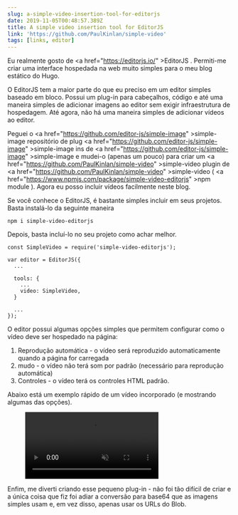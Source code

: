 ```yaml
---
slug: a-simple-video-insertion-tool-for-editorjs
date: 2019-11-05T00:48:57.389Z
title: A simple video insertion tool for EditorJS
link: 'https://github.com/PaulKinlan/simple-video'
tags: [links, editor]
---
```


Eu realmente gosto de <a <span class="notranslate">href=&quot;https://editorjs.io/&quot; &gt;EditorJS</a> . Permiti-me criar uma interface hospedada na web muito simples para o meu blog estático do Hugo.

O EditorJS tem a maior parte do que eu preciso em um editor simples baseado em bloco. Possui um plug-in para cabeçalhos, código e até uma maneira simples de adicionar imagens ao editor sem exigir infraestrutura de hospedagem. Até agora, não há uma maneira simples de adicionar vídeos ao editor.

Peguei o <a <span class="notranslate">href=&quot;https://github.com/editor-js/simple-image&quot; &gt;simple-image</a> repositório de plug <a <span class="notranslate">href=&quot;https://github.com/editor-js/simple-image&quot; &gt;simple-image</a> ins de <a <span class="notranslate">href=&quot;https://github.com/editor-js/simple-image&quot; &gt;simple-image</a> e mudei-o (apenas um pouco) para criar um <a <span class="notranslate">href=&quot;https://github.com/PaulKinlan/simple-video&quot; &gt;simple-video</a> plugin de <a <span class="notranslate">href=&quot;https://github.com/PaulKinlan/simple-video&quot; &gt;simple-video</a> ( <a <span class="notranslate">href=&quot;https://www.npmjs.com/package/simple-video-editorjs&quot; &gt;npm module</a> ). Agora eu posso incluir vídeos facilmente neste blog.

Se você conhece o EditorJS, é bastante simples incluir em seus projetos. Basta instalá-lo da seguinte maneira

```
npm i simple-video-editorjs
```

Depois, basta incluí-lo no seu projeto como achar melhor.

```
const SimpleVideo = require('simple-video-editorjs');

var editor = EditorJS({
  ...
  
  tools: {
    ...
    video: SimpleVideo,
  }
  
  ...
});
```

O editor possui algumas opções simples que permitem configurar como o vídeo deve ser hospedado na página:

1. Reprodução automática - o vídeo será reproduzido automaticamente quando a página for carregada
1. mudo - o vídeo não terá som por padrão (necessário para reprodução automática)
1. Controles - o vídeo terá os controles HTML padrão.

Abaixo está um exemplo rápido de um vídeo incorporado (e mostrando algumas das opções).

<figure><video src="/videos/2019-11-06-a-simple-video-insertion-tool-for-editorjs-0.mp4" alt="Showing Options for EditorJS simple video." autoplay muted></video></figure>

Enfim, me diverti criando esse pequeno plug-in - não foi tão difícil de criar e a única coisa que fiz foi adiar a conversão para base64 que as imagens simples usam e, em vez disso, apenas usar os URLs do Blob.